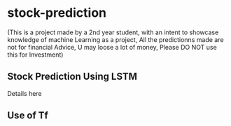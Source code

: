# stock-prediction

(This is a project made by a 2nd year student, with an intent to showcase knowledge of machine Learning as a project, All the predictionns made are
not for financial Advice, U may loose a lot of money, Please DO NOT use this for Investment)

## Stock Prediction Using LSTM

Details here

## Use of Tf
